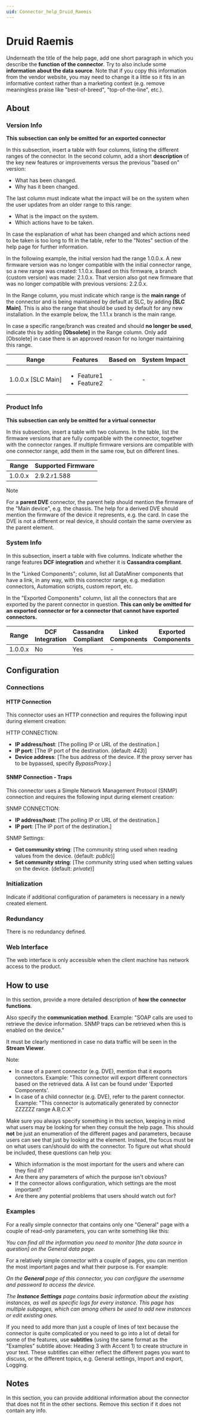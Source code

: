 ```yaml
---
uid: Connector_help_Druid_Raemis
---
```


# Druid Raemis

Underneath the title of the help page, add one short paragraph in which you describe the **function of the connector**.
Try to also include some **information about the data source**. Note that if you copy this information from the vendor website, you may need to change it a little so it fits in an informative context rather than a marketing context (e.g. remove meaningless praise like "best-of-breed", "top-of-the-line", etc.).

## About

### Version Info

**This subsection can only be omitted for an exported connector**

In this subsection, insert a table with four columns, listing the different ranges of the connector. In the second column, add a short **description** of the key new features or improvements versus the previous "based on" version:

- What has been changed.
- Why has it been changed.

The last column must indicate what the impact will be on the system when the user updates from an older range to this range:

- What is the impact on the system.
- Which actions have to be taken.

In case the explanation of what has been changed and which actions need to be taken is too long to fit in the table, refer to the "Notes" section of the help page for further information.

In the following example, the initial version had the range 1.0.0.x. A new firmware version was no longer compatible with the initial connector range, so a new range was created: 1.1.0.x. Based on this firmware, a branch (custom version) was made: 2.1.0.x. That version also got new firmware that was no longer compatible with previous versions: 2.2.0.x.

In the Range column, you must indicate which range is the **main range** of the connector and is being maintained by default at SLC, by adding **[SLC Main]**. This is also the range that should be used by default for any new installation. In the example below, the 1.1.1.x branch is the main range.

In case a specific range/branch was created and should **no longer be used**, indicate this by adding **[Obsolete]** in the Range column. Only add [Obsolete] in case there is an approved reason for no longer maintaining this range.

|Range  |Features  |Based on  |System Impact  |
|---------|---------|---------|---------|
|1.0.0.x [SLC Main]     |<ul><li>Feature1</li><li>Feature2</li></ul>         |-         |-         |

### Product Info

**This subsection can only be omitted for a virtual connector**

In this subsection, insert a table with two columns. In the table, list the firmware versions that are fully compatible with the connector, together with the connector ranges. If multiple firmware versions are compatible with one connector range, add them in the same row, but on different lines.

|Range  |Supported Firmware  |
|---------|---------|
|1.0.0.x     |2.9.2.r1.588         |

> [!NOTE]
> For a **parent DVE** connector, the parent help should mention the firmware of the "Main device", e.g. the chassis. The help for a derived DVE should mention the firmware of the device it represents, e.g. the card. In case the DVE is not a different or real device, it should contain the same overview as the parent element.

### System Info

In this subsection, insert a table with five columns. Indicate whether the range features **DCF integration** and whether it is **Cassandra compliant**.

In the "Linked Components"; column, list all DataMiner components that have a link, in any way, with this connector range, e.g. mediation connectors, Automation scripts, custom report, etc.

In the "Exported Components" column, list all the connectors that are exported by the parent connector in question.
**This can only be omitted for an exported connector or for a connector that cannot have exported connectors.**

|Range  |DCF Integration  |Cassandra Compliant  |Linked Components  |Exported Components   |
|---------|---------|---------|---------|---------|
|1.0.0.x    |No       |Yes         |-         |   |

## Configuration

### Connections

#### HTTP Connection

This connector uses an HTTP connection and requires the following input during element creation:

HTTP CONNECTION:

  - **IP address/host**: [The polling IP or URL of the destination.]
  - **IP port**: [The IP port of the destination. (default: *443*)]
  - **Device address**: [The bus address of the device. If the proxy server has to be bypassed, specify *BypassProxy*.]

#### SNMP Connection - Traps

This connector uses a Simple Network Management Protocol (SNMP) connection and requires the following input during element creation:

SNMP CONNECTION:

- **IP address/host**: [The polling IP or URL of the destination.]
- **IP port**: [The IP port of the destination.]


SNMP Settings:

- **Get community string**: [The community string used when reading values from the device. (default: *public*)]
- **Set community string**: [The community string used when setting values on the device. (default: *private*)]


### Initialization

Indicate if additional configuration of parameters is necessary in a newly created element.

### Redundancy

There is no redundancy defined.

### Web Interface

The web interface is only accessible when the client machine has network access to the product.

## How to use

In this section, provide a more detailed description of **how the connector functions**.

Also specify the **communication method**. Example: "SOAP calls are used to retrieve the device information. SNMP traps can be retrieved when this is enabled on the device."

It must be clearly mentioned in case no data traffic will be seen in the **Stream Viewer**.

Note:

- In case of a parent connector (e.g. DVE), mention that it exports connectors. Example: "This connector will export different connectors based on the retrieved data. A list can be found under 'Exported Components'.
- In case of a child connector (e.g. DVE), refer to the parent connector. Example: "This connector is automatically generated by connector ZZZZZZ range A.B.C.X"

Make sure you always specify something in this section, keeping in mind what users may be looking for when they consult the help page. This should **not** be just an enumeration of the different pages and parameters, because users can see that just by looking at the element. Instead, the focus must be on what users can/should do with the connector. To figure out what should be included, these questions can help you:

- Which information is the most important for the users and where can they find it?
- Are there any parameters of which the purpose isn't obvious?
- If the connector allows configuration, which settings are the most important?
- Are there any potential problems that users should watch out for?

### Examples

For a really simple connector that contains only one "General" page with a couple of read-only parameters, you can write something like this:

*You can find all the information you need to monitor [the data source in question] on the General data page.*

For a relatively simple connector with a couple of pages, you can mention the most important pages and what their purpose is. For example:

*On the **General** page of this connector, you can configure the username and password to access the device.*

*The **Instance Settings** page contains basic information about the existing instances, as well as specific logs for every instance. This page has multiple subpages, which can among others be used to add new instances or edit existing ones.*

If you need to add more than just a couple of lines of text because the connector is quite complicated or you need to go into a lot of detail for some of the features, use **subtitles** (using the same format as the "Examples" subtitle above: Heading 3 with Accent 1) to create structure in your text. These subtitles can either reflect the different pages you want to discuss, or the different topics, e.g. General settings, Import and export, Logging.


## Notes

In this section, you can provide additional information about the connector that does not fit in the other sections. Remove this section if it does not contain any info.
